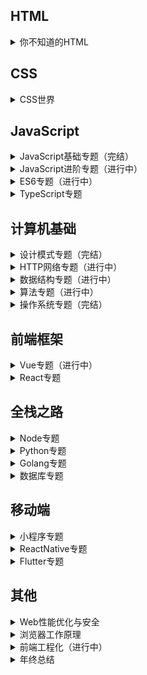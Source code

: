 ## HTML

<details>
  <summary>你不知道的HTML</summary>

</details>

## CSS

<details>
  <summary>CSS世界</summary>

</details>

## JavaScript

<details>
  <summary>JavaScript基础专题（完结）</summary>

- [JavaScript基础专题之原型与原型链（一）](https://github.com/timelessover/blog/issues/1)
- [JavaScript基础专题之执行上下文和执行栈（二）](https://github.com/timelessover/blog/issues/2)
- [JavaScript基础专题之深入执行上下文（三）](https://github.com/timelessover/blog/issues/3)
- [JavaScript基础专题之闭包（四）](https://github.com/timelessover/blog/issues/4)
- [JavaScript基础专题之参数传递（五）](https://github.com/timelessover/blog/issues/5)
- [JavaScript基础专题之实现自己的call、apply、bind（六）](https://github.com/timelessover/blog/issues/6)
- [JavaScript基础专题之类数组对象（七）](https://github.com/timelessover/blog/issues/7)
- [JavaScript基础专题之实现自己的new Object（八）](https://github.com/timelessover/blog/issues/8)
- [JavaScript基础专题之创建对象几种方式及优缺点（九）](https://github.com/timelessover/blog/issues/9)
- [JavaScript基础专题之继承的实现及其优缺点（十）](https://github.com/timelessover/blog/issues/10)
- [JavaScript基础专题之类型检测（十一）](https://github.com/timelessover/blog/issues/11)
- [JavaScript基础专题之类型转换（十二）](https://github.com/timelessover/blog/issues/12)
- [JavaScript基础专题之异步（十三）](https://github.com/timelessover/blog/issues/13)
- [JavaScript基础专题完结](https://github.com/timelessover/blog/issues/14)

</details>

<details>
  <summary>JavaScript进阶专题（进行中）</summary>

- [JavaScript进阶专题之数组去重（一）](https://github.com/timelessover/blog/issues/15)
- [JavaScript进阶专题之节流函数（二）](https://github.com/timelessover/blog/issues/61)
- [JavaScript进阶专题之防抖函数（三）](https://github.com/timelessover/blog/issues/62)
- [JavaScript进阶专题之类型相等（四）](https://github.com/timelessover/blog/issues/63)
- [JavaScript进阶专题之深浅拷贝（五）](https://github.com/timelessover/blog/issues/64)
- [JavaScript进阶专题之数组扁平化（六）](https://github.com/timelessover/blog/issues/65)
- [JavaScript进阶专题之乱序数组（七）](https://github.com/timelessover/blog/issues/66)
- [JavaScript进阶专题之函数式编程（八）](https://github.com/timelessover/blog/issues/67)

</details>

<details>
  <summary>ES6专题（进行中）</summary>
  
- [ES6专题之从 Babel 编译分析 const 和 let（一）](https://github.com/timelessover/blog/issues/69)
- [ES6专题之从 Babel 编译分析解构赋值（二）](https://github.com/timelessover/blog/issues/70)
- [ES6专题之从 Babel 编译分析字符串模板（三）](https://github.com/timelessover/blog/issues/71)
- [ES6专题之浅析箭头函数（四）](https://github.com/timelessover/blog/issues/72)
- [ES6专题之从 Babel 编译分析扩展运算符（五）](https://github.com/timelessover/blog/issues/73)
- [ES6专题之浅析 Symbol 类型（六）](https://github.com/timelessover/blog/issues/74)
- [ES6专题之 Iterator（遍历器） 实战（七）](https://github.com/timelessover/blog/issues/75)
- [ES6专题之 Set 与 Map 数据结构（八）](https://github.com/timelessover/blog/issues/76)
- [ES6专题之从浏览器运行机制理解异步（九）](https://github.com/timelessover/blog/issues/77)
- [ES6专题之对比Class语法与构造函数（十）](https://github.com/timelessover/blog/issues/78)
- [ES6系列之对比Class继承与构造函数继承（十一）](https://github.com/timelessover/blog/issues/80)
- [ES6系列之模块化开发总结（十二）](https://github.com/timelessover/blog/issues/81)

</details>

<details>
  <summary>TypeScript专题</summary>
  
- [TypeScript基础总结](https://github.com/timelessover/blog/tree/master/typescirpt)

  </details>

## 计算机基础



<details>
  <summary>设计模式专题（完结）</summary>

- [设计模式专题之单例模式（一）](https://github.com/timelessover/blog/issues/16)
- [设计模式专题之策略模式（二）](https://github.com/timelessover/blog/issues/17)
- [设计模式专题之代理模式（三）](https://github.com/timelessover/blog/issues/18)
- [设计模式专题之发布-订阅模式（四）](https://github.com/timelessover/blog/issues/19)
- [设计模式专题之观察者模式（五）](https://github.com/timelessover/blog/issues/20)
- [设计模式专题之工厂模式（六）](https://github.com/timelessover/blog/issues/21)
- [设计模式专题之享元模式（七）](https://github.com/timelessover/blog/issues/22)
- [设计模式专题之中介者模式（八）](https://github.com/timelessover/blog/issues/23)
- [设计模式专题之模板方法模式（九）](https://github.com/timelessover/blog/issues/24)
- [设计模式专题之状态模式（十）](https://github.com/timelessover/blog/issues/25)
- [设计模式专题之命令模式（十一）](https://github.com/timelessover/blog/issues/26)
- [设计模式专题之组合模式（十二）](https://github.com/timelessover/blog/issues/27)
- [设计模式专题之装饰器模式（十三）](https://github.com/timelessover/blog/issues/28)
- [设计模式专题之责任链模式（十四）](https://github.com/timelessover/blog/issues/29)
- [设计模式专题之迭代器模式（十五）](https://github.com/timelessover/blog/issues/30)
- [设计模式专题之适配器模式（十六）](https://github.com/timelessover/blog/issues/31)
- [设计模式专题之访问者模式（十七）](https://github.com/timelessover/blog/issues/47)
- [设计模式专题之解释器模式（十八）](https://github.com/timelessover/blog/issues/48)
- [设计模式专题之桥接模式（十九）](https://github.com/timelessover/blog/issues/49)
- [设计模式专题之建造者模式（二十）](https://github.com/timelessover/blog/issues/50)
- [设计模式专题之外观模式（二十一）](https://github.com/timelessover/blog/issues/51)
- [设计模式专题之备忘录模式（二十二）](https://github.com/timelessover/blog/issues/52)
- [设计模式专题之原型模式（二十三）](https://github.com/timelessover/blog/issues/53)
- [设计模式专题之MV * 模式（二十四）](https://github.com/timelessover/blog/issues/54)
- [设计模式总结](https://github.com/timelessover/blog/issues/56)
</details>



<details>
  <summary>HTTP网络专题（进行中）</summary>

- [HTTP专题之网络概述（一）](https://github.com/timelessover/blog/issues/43)
- [HTTP专题之HTTP基础（二）](https://github.com/timelessover/blog/issues/44)
- [HTTP专题之HTTP应用（三）](https://github.com/timelessover/blog/issues/45)
- [HTTP专题之前端跨域九种方式（四）](https://github.com/timelessover/blog/issues/46)
</details>

<details>
  <summary>数据结构专题（进行中）</summary>

- [数据结构专题之数组与字符串（一）](https://github.com/timelessover/blog/issues/35)
- [数据结构专题之栈与队列（二）](https://github.com/timelessover/blog/issues/36)
- [数据结构专题之链表（三）](https://github.com/timelessover/blog/issues/37)
- [数据结构专题之哈希表（四）](https://github.com/timelessover/blog/issues/38)
- [数据结构专题之树（五）](https://github.com/timelessover/blog/issues/55)
- [数据结构专题之图（六）](https://github.com/timelessover/blog/issues/57)

</details>

<details>
  <summary>算法专题（进行中）</summary>
  
- [算法专题之递归（一)](https://github.com/timelessover/blog/issues/58)
- [算法专题之二分查找（二）](https://github.com/timelessover/blog/issues/59)
- [算法专题之十大排序算法（三）](https://github.com/timelessover/blog/issues/60)
- [算法专题之动态规划（四）](https://github.com/timelessover/blog/issues/60)
- [算法专题之贪心算法（五）](https://github.com/timelessover/blog/issues/60)
- [算法专题之回溯算法（五）](https://github.com/timelessover/blog/issues/60)

</details>


<details>
  <summary>操作系统专题（完结）</summary>

- [操作系统专题之操作系统基础（一）](https://github.com/timelessover/blog/issues/32)
- [操作系统专题之进程与线程（二）](https://github.com/timelessover/blog/issues/33)
- [操作系统专题之内存管理（三）](https://github.com/timelessover/blog/issues/39)
- [操作系统专题之设备管理（四）](https://github.com/timelessover/blog/issues/40)
</details>

## 前端框架

<details>
  <summary>Vue专题（进行中）</summary>

- [Vue专题之生命周期（一）](https://github.com/timelessover/blog/issues/34)
- [Vue专题之computed与watch原理（二）](https://github.com/timelessover/blog/issues/83)
- [Vue专题之v-if、v-show、v-html 的原理（三）](https://github.com/timelessover/blog/issues/84)
- [Vue专题之Vue专题之数组方法(四）](https://github.com/timelessover/blog/issues/85)

</details>


<details>
  <summary>React专题</summary>

</details>


## 全栈之路
<details>
  <summary>Node专题</summary>

</details>

<details>
  <summary>Python专题</summary>

</details>
<details>
  <summary>Golang专题</summary>

</details>
<details>
  <summary>数据库专题</summary>

</details>

## 移动端
<details>
  <summary>小程序专题</summary>

</details>
<details>
  <summary>ReactNative专题</summary>

</details>
<details>
  <summary>Flutter专题</summary>

</details>

## 其他
<details>
  <summary>Web性能优化与安全</summary>

</details>

<details>
  <summary>浏览器工作原理</summary>

- [Chrome架构（一）](https://github.com/timelessover/blog/issues/68)

</details>

<details>
  <summary>前端工程化（进行中）</summary>

- [Git总结](https://github.com/timelessover/blog/issues/41)
- [手摸手教你搭建一个react脚手架](https://github.com/timelessover/blog/issues/82)

</details>

<details>
  <summary>年终总结</summary>

- [2019年终总结](https://github.com/timelessover/blog/issues/79)

</details>



